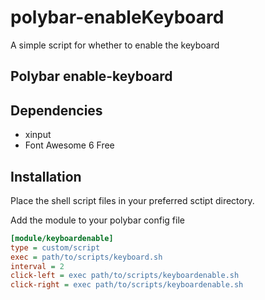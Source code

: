 # polybar-enableKeyboard
A simple script for whether to enable the keyboard

## Polybar enable-keyboard 


## Dependencies

- xinput
- Font Awesome 6 Free


## Installation
Place the shell script files in your preferred sctipt directory.

Add the module to your polybar config file

```ini
[module/keyboardenable]
type = custom/script
exec = path/to/scripts/keyboard.sh
interval = 2
click-left = exec path/to/scripts/keyboardenable.sh
click-right = exec path/to/scripts/keyboardenable.sh
```




